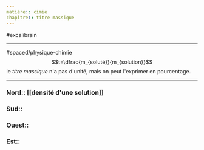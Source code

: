 ```yaml
---
matière:: cimie
chapitre:: titre massique
---
```

#excalibrain 
___
#spaced/physique-chimie 
$$t=\dfrac{m_{soluté}}{m_{solution}}$$
le *titre massique* n'a pas d'unité, mais on peut l'exprimer en pourcentage.

---
### Nord:: [[densité d'une solution]]
### Sud:: 
### Ouest:: 
### Est:: 